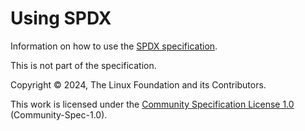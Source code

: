 # Using SPDX

Information on how to use the
[SPDX specification](https://spdx.dev/use/specifications/).

This is not part of the specification.

Copyright © 2024, The Linux Foundation and its Contributors.

This work is licensed under the
[Community Specification License 1.0](https://spdx.org/licenses/Community-Spec-1.0.html)
(Community-Spec-1.0).
